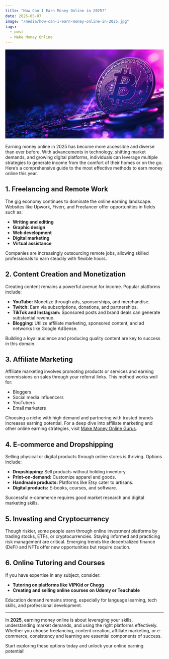 ```yaml
---
title: "How Can I Earn Money Online in 2025?"
date: 2025-05-07
image: "/media/how-can-i-earn-money-online-in-2025.jpg"
tags:
  - post
  - Make Money Online
---
```


![How Can I Earn Money Online in 2025?](/media/how-can-i-earn-money-online-in-2025.jpg)

Earning money online in 2025 has become more accessible and diverse than ever before. With advancements in technology, shifting market demands, and growing digital platforms, individuals can leverage multiple strategies to generate income from the comfort of their homes or on the go. Here’s a comprehensive guide to the most effective methods to earn money online this year.

## 1. Freelancing and Remote Work

The gig economy continues to dominate the online earning landscape. Websites like Upwork, Fiverr, and Freelancer offer opportunities in fields such as:

- **Writing and editing**
- **Graphic design**
- **Web development**
- **Digital marketing**
- **Virtual assistance**

Companies are increasingly outsourcing remote jobs, allowing skilled professionals to earn steadily with flexible hours.

## 2. Content Creation and Monetization

Creating content remains a powerful avenue for income. Popular platforms include:

- **YouTube:** Monetize through ads, sponsorships, and merchandise.
- **Twitch:** Earn via subscriptions, donations, and partnerships.
- **TikTok and Instagram:** Sponsored posts and brand deals can generate substantial revenue.
- **Blogging:** Utilize affiliate marketing, sponsored content, and ad networks like Google AdSense.

Building a loyal audience and producing quality content are key to success in this domain.

## 3. Affiliate Marketing

Affiliate marketing involves promoting products or services and earning commissions on sales through your referral links. This method works well for:

- Bloggers
- Social media influencers
- YouTubers
- Email marketers

Choosing a niche with high demand and partnering with trusted brands increases earning potential. For a deep dive into affiliate marketing and other online earning strategies, visit [Make Money Online Gurus](https://supertotallyawesome.com/posts/make-money-online-gurus/).

## 4. E-commerce and Dropshipping

Selling physical or digital products through online stores is thriving. Options include:

- **Dropshipping:** Sell products without holding inventory.
- **Print-on-demand:** Customize apparel and goods.
- **Handmade products:** Platforms like Etsy cater to artisans.
- **Digital products:** E-books, courses, and software.

Successful e-commerce requires good market research and digital marketing skills.

## 5. Investing and Cryptocurrency

Though riskier, some people earn through online investment platforms by trading stocks, ETFs, or cryptocurrencies. Staying informed and practicing risk management are critical. Emerging trends like decentralized finance (DeFi) and NFTs offer new opportunities but require caution.

## 6. Online Tutoring and Courses

If you have expertise in any subject, consider:

- **Tutoring on platforms like VIPKid or Chegg**
- **Creating and selling online courses on Udemy or Teachable**

Education demand remains strong, especially for language learning, tech skills, and professional development.

---

In **2025**, earning money online is about leveraging your skills, understanding market demands, and using the right platforms effectively. Whether you choose freelancing, content creation, affiliate marketing, or e-commerce, consistency and learning are essential components of success.

Start exploring these options today and unlock your online earning potential!
